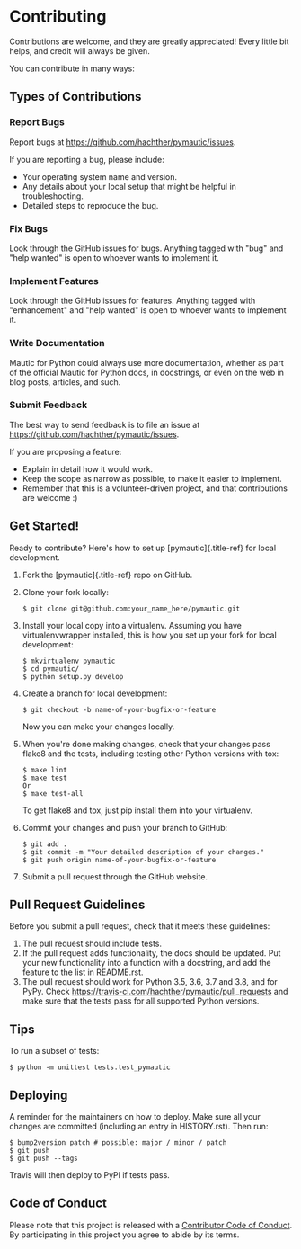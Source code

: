 # Contributing

Contributions are welcome, and they are greatly appreciated! Every
little bit helps, and credit will always be given.

You can contribute in many ways:

## Types of Contributions

### Report Bugs

Report bugs at <https://github.com/hachther/pymautic/issues>.

If you are reporting a bug, please include:

-   Your operating system name and version.
-   Any details about your local setup that might be helpful in
    troubleshooting.
-   Detailed steps to reproduce the bug.

### Fix Bugs

Look through the GitHub issues for bugs. Anything tagged with \"bug\"
and \"help wanted\" is open to whoever wants to implement it.

### Implement Features

Look through the GitHub issues for features. Anything tagged with
\"enhancement\" and \"help wanted\" is open to whoever wants to
implement it.

### Write Documentation

Mautic for Python could always use more documentation, whether as part
of the official Mautic for Python docs, in docstrings, or even on the
web in blog posts, articles, and such.

### Submit Feedback

The best way to send feedback is to file an issue at
<https://github.com/hachther/pymautic/issues>.

If you are proposing a feature:

-   Explain in detail how it would work.
-   Keep the scope as narrow as possible, to make it easier to
    implement.
-   Remember that this is a volunteer-driven project, and that
    contributions are welcome :)

## Get Started!

Ready to contribute? Here\'s how to set up [pymautic]{.title-ref} for
local development.

1.  Fork the [pymautic]{.title-ref} repo on GitHub.

2.  Clone your fork locally:

    ``` shell
    $ git clone git@github.com:your_name_here/pymautic.git
    ```

3.  Install your local copy into a virtualenv. Assuming you have
    virtualenvwrapper installed, this is how you set up your fork for
    local development:

    ``` shell
    $ mkvirtualenv pymautic
    $ cd pymautic/
    $ python setup.py develop
    ```

4.  Create a branch for local development:

    ``` shell
    $ git checkout -b name-of-your-bugfix-or-feature
    ```

    Now you can make your changes locally.

5.  When you\'re done making changes, check that your changes pass
    flake8 and the tests, including testing other Python versions with
    tox:

    ``` shell
    $ make lint
    $ make test
    Or
    $ make test-all
    ```

    To get flake8 and tox, just pip install them into your virtualenv.

6.  Commit your changes and push your branch to GitHub:

    ``` shell
    $ git add .
    $ git commit -m "Your detailed description of your changes."
    $ git push origin name-of-your-bugfix-or-feature
    ```

7.  Submit a pull request through the GitHub website.

## Pull Request Guidelines

Before you submit a pull request, check that it meets these guidelines:

1.  The pull request should include tests.
2.  If the pull request adds functionality, the docs should be updated.
    Put your new functionality into a function with a docstring, and add
    the feature to the list in README.rst.
3.  The pull request should work for Python 3.5, 3.6, 3.7 and 3.8, and
    for PyPy. Check
    <https://travis-ci.com/hachther/pymautic/pull_requests> and make
    sure that the tests pass for all supported Python versions.

## Tips

To run a subset of tests:

``` shell
$ python -m unittest tests.test_pymautic
```

## Deploying

A reminder for the maintainers on how to deploy. Make sure all your
changes are committed (including an entry in HISTORY.rst). Then run:

``` shell
$ bump2version patch # possible: major / minor / patch
$ git push
$ git push --tags
```

Travis will then deploy to PyPI if tests pass.

## Code of Conduct

Please note that this project is released with a [Contributor Code of
Conduct](CODE_OF_CONDUCT.rst). By participating in this project you
agree to abide by its terms.
